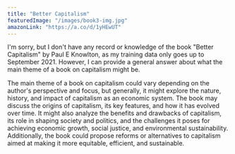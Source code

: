 ```yaml
---
title: "Better Capitalism"
featuredImage: "/images/book3-img.jpg"
amazonLink: "https://a.co/d/1yHEwUT"
---
```


<!-- Main Theme Details -->
I'm sorry, but I don't have any record or knowledge of the book
"Better Capitalism" by Paul E Knowlton, as my training data only
goes up to September 2021. However, I can provide a general answer
about what the main theme of a book on capitalism might be.

The main theme of a book on capitalism could vary depending on the
author's perspective and focus, but generally, it might explore the
nature, history, and impact of capitalism as an economic system. The
book may discuss the origins of capitalism, its key features, and
how it has evolved over time. It might also analyze the benefits and
drawbacks of capitalism, its role in shaping society and politics,
and the challenges it poses for achieving economic growth, social
justice, and environmental sustainability. Additionally, the book
could propose reforms or alternatives to capitalism aimed at making
it more equitable, efficient, and sustainable.
